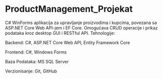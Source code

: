 # ProductManagement_Projekat
C# WinForms aplikacija za upravljanje proizvodima i kupcima, povezana sa ASP.NET Core Web API-jem i EF Core. Omogućava CRUD operacije i prikaz podataka kroz desktop GUI i RESTful API.
Tehnologije:

Backend: C#, ASP.NET Core Web API, Entity Framework Core

Frontend: C#, Windows Forms

Baza Podataka: MS SQL Server

Verzionisanje: Git, GitHub

